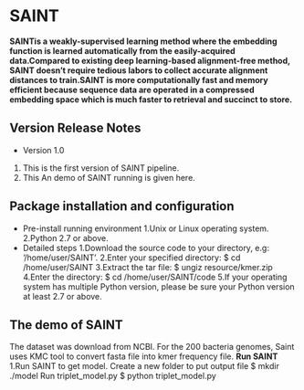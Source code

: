# SAINT
**SAINTis a weakly-supervised learning method where the embedding function is learned automatically from the easily-acquired data.Compared to existing deep learning-based alignment-free method, SAINT doesn’t require tedious labors to collect accurate alignment distances to train.SAINT is more computationally fast and memory efficient because
sequence data are operated in a compressed embedding space which is much faster to retrieval and succinct to store.**
## Version Release Notes
- Version 1.0
1. This is the first version of SAINT pipeline. 
2. This An demo of SAINT running is given here. 
## Package installation and configuration
- Pre-install running environment
1.Unix or Linux operating system.
2.Python 2.7 or above.
- Detailed steps
1.Download the source code to your directory, e.g: ’/home/user/SAINT’.
2.Enter your specified directory: $ cd /home/user/SAINT
3.Extract the tar file: $ ungiz resource/kmer.zip
4.Enter the directory: $ cd /home/user/SAINT/code
5.If your operating system has multiple Python version, please be sure your Python version at least 2.7 or above.
## The demo of SAINT
The dataset was download from NCBI. For the 200 bacteria genomes, Saint uses KMC tool to convert fasta file into kmer frequency file.
**Run SAINT**
1.Run SAINT to get model.
Create a new folder to put output file
$ mkdir ./model
Run triplet_model.py
$ python triplet_model.py
